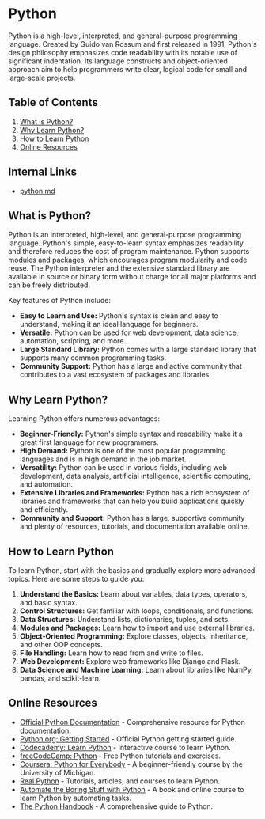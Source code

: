 # Python

Python is a high-level, interpreted, and general-purpose programming language. Created by Guido van Rossum and first released in 1991, Python's design philosophy emphasizes code readability with its notable use of significant indentation. Its language constructs and object-oriented approach aim to help programmers write clear, logical code for small and large-scale projects.

## Table of Contents

1. [What is Python?](#what-is-python)
2. [Why Learn Python?](#why-learn-python)
3. [How to Learn Python](#how-to-learn-python)
4. [Online Resources](#online-resources)

## Internal Links

- [python.md](./python.md)

## What is Python?

Python is an interpreted, high-level, and general-purpose programming language. Python's simple, easy-to-learn syntax emphasizes readability and therefore reduces the cost of program maintenance. Python supports modules and packages, which encourages program modularity and code reuse. The Python interpreter and the extensive standard library are available in source or binary form without charge for all major platforms and can be freely distributed.

Key features of Python include:

- **Easy to Learn and Use:** Python's syntax is clean and easy to understand, making it an ideal language for beginners.
- **Versatile:** Python can be used for web development, data science, automation, scripting, and more.
- **Large Standard Library:** Python comes with a large standard library that supports many common programming tasks.
- **Community Support:** Python has a large and active community that contributes to a vast ecosystem of packages and libraries.

## Why Learn Python?

Learning Python offers numerous advantages:

- **Beginner-Friendly:** Python's simple syntax and readability make it a great first language for new programmers.
- **High Demand:** Python is one of the most popular programming languages and is in high demand in the job market.
- **Versatility:** Python can be used in various fields, including web development, data analysis, artificial intelligence, scientific computing, and automation.
- **Extensive Libraries and Frameworks:** Python has a rich ecosystem of libraries and frameworks that can help you build applications quickly and efficiently.
- **Community and Support:** Python has a large, supportive community and plenty of resources, tutorials, and documentation available online.

## How to Learn Python

To learn Python, start with the basics and gradually explore more advanced topics. Here are some steps to guide you:

1. **Understand the Basics:** Learn about variables, data types, operators, and basic syntax.
2. **Control Structures:** Get familiar with loops, conditionals, and functions.
3. **Data Structures:** Understand lists, dictionaries, tuples, and sets.
4. **Modules and Packages:** Learn how to import and use external libraries.
5. **Object-Oriented Programming:** Explore classes, objects, inheritance, and other OOP concepts.
6. **File Handling:** Learn how to read from and write to files.
7. **Web Development:** Explore web frameworks like Django and Flask.
8. **Data Science and Machine Learning:** Learn about libraries like NumPy, pandas, and scikit-learn.

## Online Resources

- [Official Python Documentation](https://docs.python.org/3/) - Comprehensive resource for Python documentation.
- [Python.org: Getting Started](https://www.python.org/about/gettingstarted/) - Official Python getting started guide.
- [Codecademy: Learn Python](https://www.codecademy.com/learn/learn-python-3) - Interactive course to learn Python.
- [freeCodeCamp: Python](https://www.freecodecamp.org/learn/scientific-computing-with-python/) - Free Python tutorials and exercises.
- [Coursera: Python for Everybody](https://www.coursera.org/specializations/python) - A beginner-friendly course by the University of Michigan.
- [Real Python](https://realpython.com/) - Tutorials, articles, and courses to learn Python.
- [Automate the Boring Stuff with Python](https://automatetheboringstuff.com/) - A book and online course to learn Python by automating tasks.
- [The Python Handbook](https://flaviocopes.com/page/python-handbook/) - A comprehensive guide to Python.

